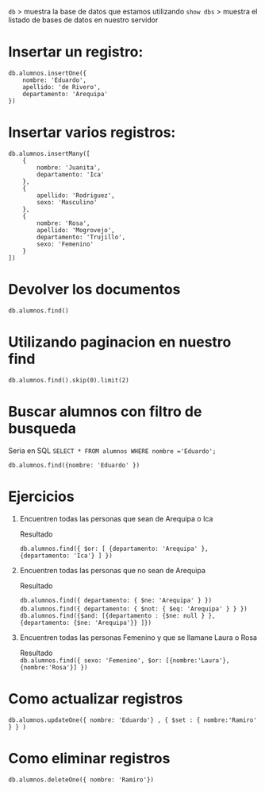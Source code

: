 `db` > muestra la base de datos que estamos utilizando
`show dbs` > muestra el listado de bases de datos en nuestro servidor

# Insertar un registro:

```
db.alumnos.insertOne({
    nombre: 'Eduardo',
    apellido: 'de Rivero',
    departamento: 'Arequipa'
})
```

# Insertar varios registros:

```
db.alumnos.insertMany([
    {
        nombre: 'Juanita',
        departamento: 'Ica'
    },
    {
        apellido: 'Rodriguez',
        sexo: 'Masculino'
    },
    {
        nombre: 'Rosa',
        apellido: 'Mogrovejo',
        departamento: 'Trujillo',
        sexo: 'Femenino'
    }
])
```

# Devolver los documentos

```
db.alumnos.find()
```

# Utilizando paginacion en nuestro find

```
db.alumnos.find().skip(0).limit(2)
```

# Buscar alumnos con filtro de busqueda

Seria en SQL `SELECT * FROM alumnos WHERE nombre ='Eduardo';`

```
db.alumnos.find({nombre: 'Eduardo' })
```

# Ejercicios

1. Encuentren todas las personas que sean de Arequipa o Ica

   Resultado

   `db.alumnos.find({ $or: [ {departamento: 'Arequipa' }, {departamento: 'Ica'} ] })`

2. Encuentren todas las personas que no sean de Arequipa

   Resultado

   `db.alumnos.find({ departamento: { $ne: 'Arequipa' } })`
   `db.alumnos.find({ departamento: { $not: { $eq: 'Arequipa' } } })`
   ` db.alumnos.find({$and: [{departamento : {$ne: null } }, {departamento: {$ne: 'Arequipa'}} ]})`

3. Encuentren todas las personas Femenino y que se llamane Laura o Rosa

   Resultado  
   `db.alumnos.find({ sexo: 'Femenino', $or: [{nombre:'Laura'}, {nombre:'Rosa'}] })`

# Como actualizar registros

`db.alumnos.updateOne({ nombre: 'Eduardo'} , { $set : { nombre:'Ramiro' } } )`

# Como eliminar registros

`db.alumnos.deleteOne({ nombre: 'Ramiro'})`
